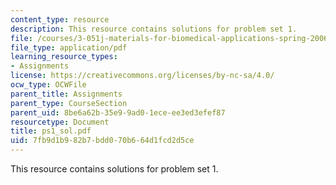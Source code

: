 ```yaml
---
content_type: resource
description: This resource contains solutions for problem set 1.
file: /courses/3-051j-materials-for-biomedical-applications-spring-2006/7fb9d1b982b7bdd070b664d1fcd2d5ce_ps1_sol.pdf
file_type: application/pdf
learning_resource_types:
- Assignments
license: https://creativecommons.org/licenses/by-nc-sa/4.0/
ocw_type: OCWFile
parent_title: Assignments
parent_type: CourseSection
parent_uid: 8be6a62b-35e9-9ad0-1ece-ee3ed3efef87
resourcetype: Document
title: ps1_sol.pdf
uid: 7fb9d1b9-82b7-bdd0-70b6-64d1fcd2d5ce
---
```

This resource contains solutions for problem set 1.